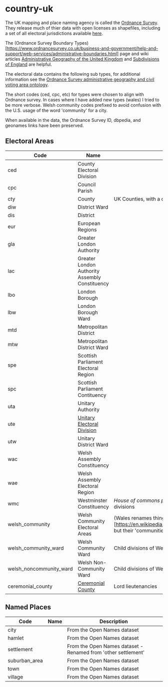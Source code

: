 # country-uk

The UK mapping and place naming agency is called the [Ordnance Survey](https://www.ordnancesurvey.co.uk/). They release much of thier data with open licenses as shapefiles, including a set of all electoral jurisdictions available [here](https://www.ordnancesurvey.co.uk/opendatadownload/products.html#BDLINE).

The (Ordnance Survey Boundary Types)[https://www.ordnancesurvey.co.uk/business-and-government/help-and-support/web-services/administrative-boundaries.html] page and wiki articles [Administrative Geography of the United Kingdom](https://en.wikipedia.org/wiki/Administrative_geography_of_the_United_Kingdom) and [Subdivisions of England](https://en.wikipedia.org/wiki/Subdivisions_of_England) are helpful.

The electoral data contains the following sub types, for additional information see the [Ordnance Survey administrative geography and civil voting area ontology](http://data.ordnancesurvey.co.uk/ontology/admingeo/).

The short codes (ced, cpc, etc) for types were chosen to align with Ordnance survey. In cases where I have added new types (wales) I tried to be more verbose. Welsh community codes prefixed to avoid confusion with the U.S. usage of the word 'community' for a city.

When available in the data, the Ordnance Survey ID, dbpedia, and geonames links have been preserved.

## Electoral Areas
|Code|Name|Description|
|---|---|---|
|ced|County Electoral Division|   |
|cpc|Council Parish|   |
|cty|County|UK Counties, with a different identifier to keep them distinct from US counties|
|diw|District Ward|   |
|dis|District|   |
|eur|European Regions|    |
|gla|Greater London Authority| |
|lac|Greater London Authority Assembly Constituency|   |
|lbo|London Borough|   |
|lbw|London Borough Ward|   |
|mtd|Metropolitan District|   |
|mtw|Metropolitan District Ward|   |
|spe|Scottish Parliament  Electoral Region| |
|spc|Scottish Parliament Contituency|   |
|uta|Unitary Authority|   |
|ute|[Unitary Electoral Division](http://data.ordnancesurvey.co.uk/ontology/admingeo/UnitaryAuthorityElectoralDivision)|   |
|utw|Unitary District Ward| |
|wac|Welsh Assembly Constituency|   |
|wae|Welsh Assembly Electoral Region|    |
|wmc|Westminster Constituency|*House of commons parliamentary constituencies*, these are the national 'lower house' divisions|
|welsh_community|Welsh Community Electoral Areas|(Wales renames things confusingly)[https://en.wikipedia.org/wiki/Wards_and_electoral_divisions_of_the_United_Kingdom#Wales] but their 'communities' are equivalent to Council Parishes in the UK.|
|welsh_community_ward|Welsh Community Ward|Child divisions of Welsh communities|
|welsh_noncommunity_ward|Welsh Non-Community Ward|Child divisions of Welsh communities|
|ceremonial_county|[Ceremonial County](https://en.wikipedia.org/wiki/Ceremonial_counties_of_England)|Lord lieutenancies|

## Named Places
|Code|Name|Description|
|---|---|---|
|city||From the Open Names dataset|
|hamlet||From the Open Names dataset|
|settlement||From the Open Names dataset - Renamed from 'other settlement'|
|suburban_area||From the Open Names dataset|
|town||From the Open Names dataset|
|village||From the Open Names dataset|
